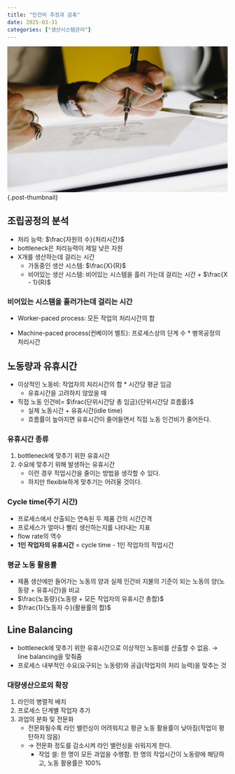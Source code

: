 ```yaml
---
title: "인건비 추정과 감축"
date: 2025-03-31
categories: ["생산시스템관리"]
---
```


![](/img/human-thumb.jpg){.post-thumbnail}

## 조립공정의 분석

- 처리 능력: $\frac{자원의 수}{처리시간}$
- bottleneck은 처리능력이 제일 낮은 자원
- X개를 생산하는데 걸리는 시간
    - 가동중인 생산 시스템: $\frac{X}{R}$
    - 비어있는 생산 시스템: 비어있는 시스템을 흘러 가는데 걸리는 시간 + $\frac{X - 1}{R}$

### 비어있는 시스템을 흘러가는데 걸리는 시간

- Worker-paced process: 모든 작업의 처리시간의 합

- Machine-paced process(컨베이어 벨트): 프로세스상의 단계 수 * 병목공정의 처리시간

## 노동량과 유휴시간

- 이상적인 노동비: 작업자의 처리시간의 합 * 시간당 평균 임금
    - 유휴시간을 고려하지 않았을 때
- 직접 노동 인건비= $\frac{단위시간당 총 임금}{단위시간당 흐름률}$
    - 실제 노동시간 + 유휴시간(idle time)
    - 흐름률이 높아지면 유휴시간이 줄어들면서 직접 노동 인건비가 줄어든다.

### 유휴시간 종류

1. bottleneck에 맞추기 위한 유휴시간
1. 수요에 맞추기 위해 발생하는 유휴시간
    - 이런 경우 작업시간을 줄이는 방법을 생각할 수 있다.
    - 하지만 flexible하게 맞추기는 어려울 것이다.

### Cycle time(주기 시간)

- 프로세스에서 산출되는 연속된 두 제품 간의 시간간격
- 프로세스가 얼마나 빨리 생산하는지를 나타내는 지표
- flow rate의 역수
- **1인 작업자의 유휴시간** = cycle time - 1인 작업자의 작업시간

### 평균 노동 활용률

- 제품 생산에만 들어가는 노동의 양과 실제 인건비 지불의 기준이 되는 노동의 양(노동량 + 유휴시간)을 비교
- $\frac{노동량}{노동량 + 모든 작업자의 유휴시간 총합}$
- $\frac{1}{노동자 수}(활용률의 합)$

## Line Balancing

- bottleneck에 맞추기 위한 유휴시간으로 이상적인 노동비를 산출할 수 없음. → line balancing을 맞춰줌
- 프로세스 내부적인 수요(요구되는 노동량)와 공급(작업자의 처리 능력)을 맞추는 것

### 대량생산으로의 확장

1. 라인의 병렬적 배치
1. 프로세스 단계별 작업자 추가
1. 과업의 분화 및 전문화
    - 전문화될수록 라인 밸런싱이 어려워지고 평균 노동 활용률이 낮아짐(작업이 평탄하지 않음)
    - → 전문화 정도를 감소시켜 라인 밸런싱을 쉬워지게 한다.
        - 작업 셀: 한 명이 모든 과업을 수행함. 한 명의 작업시간이 노동량에 해당하고, 노동 활용률은 100%
